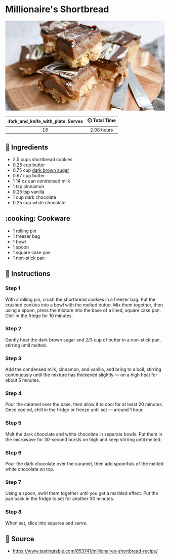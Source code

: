 # Millionaire's Shortbread

![Millionaire's Shortbread Recipe](../assets/images/millionaire's-shortbread.png)

| :fork_and_knife_with_plate: Serves | :timer_clock: Total Time |
|:----------------------------------:|:-----------------------: |
| 16 | 2.08 hours |

## :salt: Ingredients

- 2.5 cups shortbread cookies
- 0.25 cup butter
- 0.75 cup [dark brown sugar][1]
- 0.67 cup butter
- 1 14 oz can condensed milk
- 1 tsp cinnamon
- 0.25 tsp vanilla
- 1 cup dark chocolate
- 0.25 cup white chocolate

## :cooking: Cookware

- 1 rolling pin
- 1 freezer bag
- 1 bowl
- 1 spoon
- 1 square cake pan
- 1 non-stick pan

## :pencil: Instructions

### Step 1

With a rolling pin, crush the shortbread cookies in a freezer bag. Put the crushed cookies into a bowl with the melted
butter. Mix them together, then using a spoon, press the mixture into the base of a lined, square cake pan. Chill in the
fridge for 10 minutes.

### Step 2

Gently heat the dark brown sugar and 2/3 cup of butter in a non-stick pan, stirring until melted.

### Step 3

Add the condensed milk, cinnamon, and vanilla, and bring to a boil, stirring continuously until the mixture has
thickened slightly — on a high heat for about 5 minutes.

### Step 4

Pour the caramel over the base, then allow it to cool for at least 20 minutes. Once cooled, chill in the fridge or
freeze until set — around 1 hour.

### Step 5

Melt the dark chocolate and white chocolate in separate bowls. Put them in the microwave for 30-second bursts on high
and keep stirring until melted.

### Step 6

Pour the dark chocolate over the caramel, then add spoonfuls of the melted white chocolate on top.

### Step 7

Using a spoon, swirl them together until you get a marbled effect. Put the pan back in the fridge to set for another 30
minutes.

### Step 8

When set, slice into squares and serve.

## :link: Source

- <https://www.tastingtable.com/853741/millionaires-shortbread-recipe/>

[1]: <../ingredients/brown-sugar.md>
